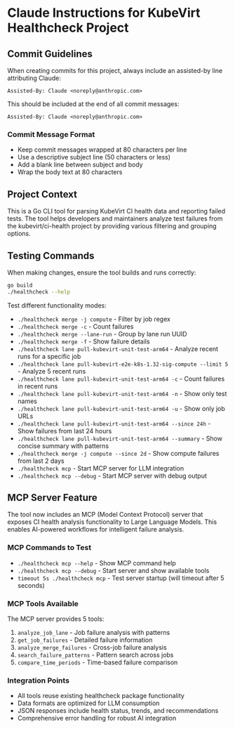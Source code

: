 # Claude Instructions for KubeVirt Healthcheck Project

## Commit Guidelines

When creating commits for this project, always include an assisted-by line attributing Claude:

```
Assisted-By: Claude <noreply@anthropic.com>
```

This should be included at the end of all commit messages:

```
Assisted-By: Claude <noreply@anthropic.com>
```

### Commit Message Format

- Keep commit messages wrapped at 80 characters per line
- Use a descriptive subject line (50 characters or less)
- Add a blank line between subject and body
- Wrap the body text at 80 characters

## Project Context

This is a Go CLI tool for parsing KubeVirt CI health data and reporting failed tests. The tool helps developers and maintainers analyze test failures from the kubevirt/ci-health project by providing various filtering and grouping options.

## Testing Commands

When making changes, ensure the tool builds and runs correctly:

```bash
go build
./healthcheck --help
```

Test different functionality modes:
- `./healthcheck merge -j compute` - Filter by job regex
- `./healthcheck merge -c` - Count failures
- `./healthcheck merge --lane-run` - Group by lane run UUID
- `./healthcheck merge -f` - Show failure details
- `./healthcheck lane pull-kubevirt-unit-test-arm64` - Analyze recent runs for a specific job
- `./healthcheck lane pull-kubevirt-e2e-k8s-1.32-sig-compute --limit 5` - Analyze 5 recent runs
- `./healthcheck lane pull-kubevirt-unit-test-arm64 -c` - Count failures in recent runs
- `./healthcheck lane pull-kubevirt-unit-test-arm64 -n` - Show only test names
- `./healthcheck lane pull-kubevirt-unit-test-arm64 -u` - Show only job URLs
- `./healthcheck lane pull-kubevirt-unit-test-arm64 --since 24h` - Show failures from last 24 hours
- `./healthcheck lane pull-kubevirt-unit-test-arm64 --summary` - Show concise summary with patterns
- `./healthcheck merge -j compute --since 2d` - Show compute failures from last 2 days
- `./healthcheck mcp` - Start MCP server for LLM integration
- `./healthcheck mcp --debug` - Start MCP server with debug output

## MCP Server Feature

The tool now includes an MCP (Model Context Protocol) server that exposes CI health analysis functionality to Large Language Models. This enables AI-powered workflows for intelligent failure analysis.

### MCP Commands to Test

- `./healthcheck mcp --help` - Show MCP command help
- `./healthcheck mcp --debug` - Start server and show available tools
- `timeout 5s ./healthcheck mcp` - Test server startup (will timeout after 5 seconds)

### MCP Tools Available

The MCP server provides 5 tools:
1. `analyze_job_lane` - Job failure analysis with patterns
2. `get_job_failures` - Detailed failure information  
3. `analyze_merge_failures` - Cross-job failure analysis
4. `search_failure_patterns` - Pattern search across jobs
5. `compare_time_periods` - Time-based failure comparison

### Integration Points

- All tools reuse existing healthcheck package functionality
- Data formats are optimized for LLM consumption
- JSON responses include health status, trends, and recommendations
- Comprehensive error handling for robust AI integration